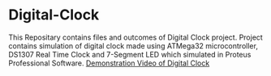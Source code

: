 # Digital-Clock
This Repositary contains files and outcomes of Digital Clock project. Project contains simulation of digital clock made using ATMega32 microcontroller, DS1307 Real Time Clock and 7-Segment LED which simulated in Proteus Professional Software.
[Demonstration Video of Digital Clock](https://drive.google.com/file/d/1_Iiyylq8l8Il-wgcahtFrd-yjhc1wAwW/view?usp=sharing)
